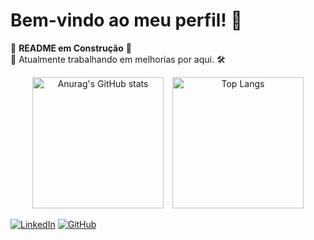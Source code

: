 # Bem-vindo ao meu perfil! 👋

🚧 **README em Construção** 🚧  
🔧 Atualmente trabalhando em melhorias por aqui. 🛠️

<div align="center">
<img height="210vh" src="https://github-readme-stats.vercel.app/api?username=lucastoledo95&show_icons=true&theme=radical" alt="Anurag's GitHub stats" style="margin-right: 10px;" /> <img height="210vh" src="https://github-readme-stats.vercel.app/api/top-langs/?username=lucastoledo95&show_icons=true&theme=radical" alt="Top Langs" />
</div>



[![LinkedIn](https://img.shields.io/badge/-LinkedIn-blue?style=flat-square&logo=Linkedin&logoColor=white&link=https://www.linkedin.com/in/lucas-morreto)](https://www.linkedin.com/in/lucas-morreto)
[![GitHub](https://img.shields.io/badge/-GitHub-000?style=flat-square&logo=github&logoColor=white&link=https://github.com/lucastoledo95)](https://github.com/lucastoledo95)
